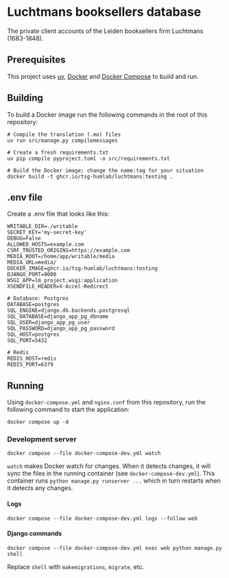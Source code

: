 # Luchtmans booksellers database

The private client accounts of the Leiden booksellers firm Luchtmans (1683-1848).

## Prerequisites

This project uses [uv](https://docs.astral.sh/uv/), [Docker](https://www.docker.com/) and [Docker Compose](https://docs.docker.com/compose/) to build and run.

## Building

To build a Docker image run the following commands in the root of this repository:

```commandline
# Compile the translation (.mo) files
uv run src/manage.py compilemessages

# Create a fresh requirements.txt
uv pip compile pyproject.toml -o src/requirements.txt

# Build the Docker image; change the name:tag for your situation
docker build -t ghcr.io/tsg-humlab/luchtmans:testing .
```

## .env file

Create a .env file that looks like this:

```env
WRITABLE_DIR=./writable
SECRET_KEY='my-secret-key'
DEBUG=False
ALLOWED_HOSTS=example.com
CSRF_TRUSTED_ORIGINS=https://example.com
MEDIA_ROOT=/home/app/writable/media
MEDIA_URL=media/
DOCKER_IMAGE=ghcr.io/tsg-humlab/luchtmans:testing
DJANGO_PORT=8000
WSGI_APP=lm_project.wsgi:application
XSENDFILE_HEADER=X-Accel-Redirect

# Database: Postgres
DATABASE=postgres
SQL_ENGINE=django.db.backends.postgresql
SQL_DATABASE=django_app_pg_dbname
SQL_USER=django_app_pg_user
SQL_PASSWORD=django_app_pg_password
SQL_HOST=postgres
SQL_PORT=5432

# Redis
REDIS_HOST=redis
REDIS_PORT=6379
```

## Running

Using `docker-compose.yml` and `nginx.conf` from this repository, run the following command to start the application:

```commandline
docker compose up -d
```

### Development server

```commandline
docker compose --file docker-compose-dev.yml watch
```

`watch` makes Docker watch for changes. When it detects changes, it will sync the files in the running container (see `docker-compose-dev.yml`). This container runs `python manage.py runserver ...` which in turn restarts when it detects any changes.

#### Logs

```commandline
docker compose --file docker-compose-dev.yml logs --follow web
```

#### Django commands

```commandline
docker compose --file docker-compose-dev.yml exec web python manage.py shell
```

Replace `shell` with `makemigrations`, `migrate`, etc.
